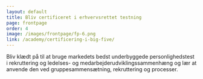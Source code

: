 ```yaml
---
layout: default
title: Bliv certificeret i erhvervsrettet testning
page: frontpage
order: 4
image: /images/frontpage/fp-6.png
link: /academy/certificering-i-big-five/
---
```



Bliv klædt på til at bruge markedets bedst underbyggede personlighedstest i rekruttering og ledelses- og medarbejderudviklingssammenhæng og lær at anvende den ved gruppesammensætning, rekruttering og processer.
